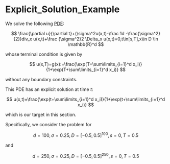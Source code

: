 # Explicit_Solution_Example

We solve the following [PDE](https://arxiv.org/abs/1708.03223):

$$
\frac{\partial u}{\partial t}+(\sigma^2u(x,t)-\frac 1d -\frac{\sigma^2}{2})div_x u(x,t)+\frac {\sigma^2}2 \Delta_x u(x,t)=0,t\in[s,T],x\in D \in \mathbb{R}^d
$$

whose terminal condition is given by

$$
u(x,T)=g(x):=\frac{\exp(T+\sum\limits_{i=1}^d x_i)}{1+\exp(T+\sum\limits_{i=1}^d x_i)}
$$

without any boundary constraints.



This PDE has an explicit solution at time $t$:

$$
u(x,t)=\frac{\exp(t+\sum\limits_{i=1}^d x_i)}{1+\exp(t+\sum\limits_{i=1}^d x_i)}
$$

which is our target in this section.



Specifically, we consider the problem for

$$
d=100, \sigma=0.25, D=[-0.5,0.5]^{100}, s=0, T=0.5
$$

and

$$
d=250, \sigma=0.25, D=[-0.5,0.5]^{250}, s=0, T=0.5
$$